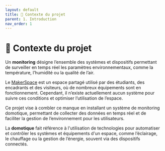 ```yaml
---
layout: default
title: 🧭 Contexte du projet
parent: 1. Introduction
nav_order: 1
---
```


# 🧭 Contexte du projet

Un **monitoring** désigne l’ensemble des systèmes et dispositifs permettant de surveiller en temps réel les paramètres environnementaux, comme la température, l’humidité ou la qualité de l’air.

Le [MakerSpace](presentation_makerspace.md) est un espace partagé utilisé par des étudiants, des encadrants et des visiteurs, où de nombreux équipements sont en fonctionnement. Cependant, il n’existe actuellement aucun système pour suivre ces conditions et optimiser l’utilisation de l’espace.

Ce projet vise à combler ce manque en installant un système de monitoring domotique, permettant de collecter des données en temps réel et de faciliter la gestion de l’environnement pour les utilisateurs.

La **domotique** fait référence à l'utilisation de technologies pour automatiser et contrôler les systèmes et équipements d'un espace, comme l’éclairage, le chauffage ou la gestion de l’énergie, souvent via des dispositifs connectés.
